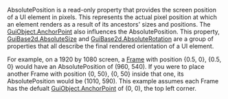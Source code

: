 AbsolutePosition is a read-only property that provides the screen position
of a UI element in pixels. This represents the actual pixel position at
which an element renders as a result of its ancestors' sizes and
positions. The [GuiObject.AnchorPoint](https://create.roblox.com/docs/reference/engine/classes/GuiObject#AnchorPoint) also influences the
AbsolutePosition. This property, [GuiBase2d.AbsoluteSize](https://create.roblox.com/docs/reference/engine/classes/GuiBase2d#AbsoluteSize) and
[GuiBase2d.AbsoluteRotation](https://create.roblox.com/docs/reference/engine/classes/GuiBase2d#AbsoluteRotation) are a group of properties that all describe
the final rendered orientation of a UI element.

For example, on a 1920 by 1080 screen, a [Frame](https://create.roblox.com/docs/reference/engine/classes/Frame) with position {0.5, 0},
{0.5, 0} would have an AbsolutePosition of (960, 540). If you were to
place another Frame with position {0, 50}, {0, 50} inside that one, its
AbsolutePosition would be (1010, 590). This example assumes each Frame has
the defualt [GuiObject.AnchorPoint](https://create.roblox.com/docs/reference/engine/classes/GuiObject#AnchorPoint) of (0, 0), the top left corner.